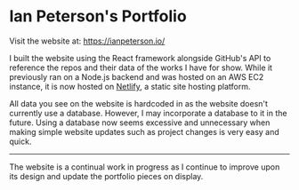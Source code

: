 # Ian Peterson's Portfolio

Visit the website at: https://ianpeterson.io/

I built the website using the React framework alongside GitHub's API to reference the repos and their data of the works I have for show.  While it previously ran on a Node.js backend and was hosted on an AWS EC2 instance, it is now hosted on [Netlify](https://www.netlify.com/), a static site hosting platform.

All data you see on the website is hardcoded in as the website doesn't currently use a database.  However, I may incorporate a database to it in the future.  Using a database now seems excessive and unnecessary when making simple website updates such as project changes is very easy and quick.

---

The website is a continual work in progress as I continue to improve upon its design and update the portfolio pieces on display.
